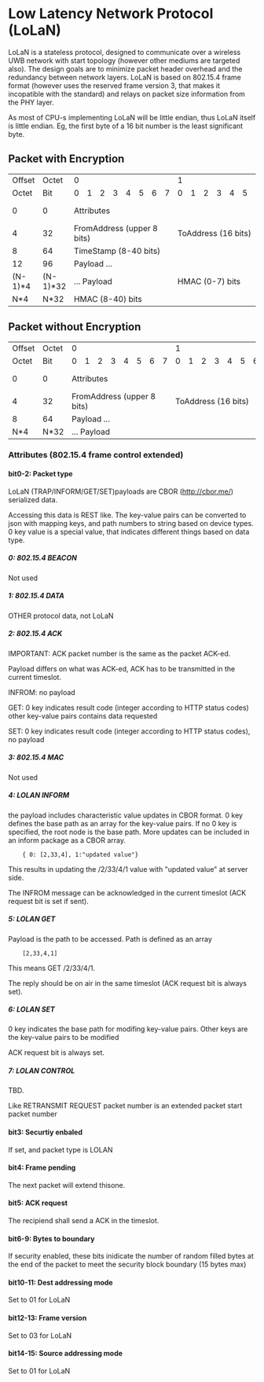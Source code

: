 #  Low Latency Network Protocol (LoLaN)

LoLaN is a stateless protocol, designed to communicate over a wireless UWB network with start topology (however other mediums are targeted also). The design goals are to minimize packet header overhead and the redundancy between network layers.
LoLaN is based on 802.15.4 frame format (however uses the reserved frame version 3, that makes it incopatible with the standard) and relays on packet size information from the PHY layer.

As most of CPU-s implementing LoLaN will be little endian, thus LoLaN itself is little endian. Eg, the first byte of a 16 bit number is the least significant byte.

## Packet with Encryption

<table>
  <tr>
    <td>Offset</td>
    <td>Octet</td>
    <td colspan="8">0</td>
    <td colspan="8">1</td>
    <td colspan="8">2</td>
    <td colspan="8">3</td>
  </tr>
  <tr>
    <td>Octet</td>
    <td>Bit</td>
    <td>0</td><td>1</td><td>2</td><td>3</td><td>4</td><td>5</td><td>6</td><td>7</td>
    <td>0</td><td>1</td><td>2</td><td>3</td><td>4</td><td>5</td><td>6</td><td>7</td>
    <td>0</td><td>1</td><td>2</td><td>3</td><td>4</td><td>5</td><td>6</td><td>7</td>
    <td>0</td><td>1</td><td>2</td><td>3</td><td>4</td><td>5</td><td>6</td><td>7</td>
  </tr>
  <tr>
    <td>0</td>
    <td>0</td>
    <td colspan="16">Attributes</td>
    <td colspan="8">Packet counter (8 bits)</td>
    <td colspan="8">FromAddress (lower 8 bits)</td>
  </tr>
  <tr>
    <td>4</td>
    <td>32</td>
    <td colspan="8">FromAddress (upper 8 bits)</td>
    <td colspan="16">ToAddress (16 bits)</td>
    <td colspan="8">TimeStamp (0-8 bits)</td>
  </tr>
  <tr>
    <td>8</td>
    <td>64</td>
    <td colspan="32">TimeStamp (8-40 bits)</td>
  </tr>
  <tr>
    <td>12</td>
    <td>96</td>
    <td colspan="32">Payload ...</td>
  </tr>
  <tr>
    <td>(N-1)*4</td>
    <td>(N-1)*32</td>
    <td colspan="8">... Payload</td>
    <td colspan="16">HMAC (0-7) bits</td>
  </tr>
  <tr>
    <td>N*4</td>
    <td>N*32</td>
    <td colspan="32">HMAC (8-40) bits</td>
  </tr>
</table>


## Packet without Encryption

<table>
  <tr>
    <td>Offset</td>
    <td>Octet</td>
    <td colspan="8">0</td>
    <td colspan="8">1</td>
    <td colspan="8">2</td>
    <td colspan="8">3</td>
  </tr>
  <tr>
    <td>Octet</td>
    <td>Bit</td>
    <td>0</td><td>1</td><td>2</td><td>3</td><td>4</td><td>5</td><td>6</td><td>7</td>
    <td>0</td><td>1</td><td>2</td><td>3</td><td>4</td><td>5</td><td>6</td><td>7</td>
    <td>0</td><td>1</td><td>2</td><td>3</td><td>4</td><td>5</td><td>6</td><td>7</td>
    <td>0</td><td>1</td><td>2</td><td>3</td><td>4</td><td>5</td><td>6</td><td>7</td>
  </tr>
  <tr>
    <td>0</td>
    <td>0</td>
    <td colspan="16">Attributes</td>
    <td colspan="8">Packet counter (8 bits)</td>
    <td colspan="8">FromAddress (lower 8 bits)</td>
  </tr>
  <tr>
    <td>4</td>
    <td>32</td>
		<td colspan="8">FromAddress (upper 8 bits)</td>
    <td colspan="16">ToAddress (16 bits)</td>
    <td colspan="8">Payload</td>
  </tr>
  <tr>
    <td>8</td>
    <td>64</td>
    <td colspan="32">Payload ...</td>
  </tr>
  <tr>
    <td>N*4</td>
    <td>N*32</td>
    <td colspan="16">... Payload</td>
    <td colspan="16">CRC16</td>
  </tr>
</table>

### Attributes (802.15.4 frame control extended)


#### __bit0-2__:  Packet type

LoLaN (TRAP/INFORM/GET/SET)payloads are CBOR (http://cbor.me/) serialized data.

Accessing this data is REST like.
The key-value pairs can be converted to json with mapping keys, and path numbers to string based on device types.
0 key value is a special value, that indicates different things based on data type.

##### 0: 802.15.4 BEACON

Not used

##### 1: 802.15.4 DATA

OTHER protocol data, not LoLaN

##### 2: 802.15.4 ACK

IMPORTANT: ACK packet number is the same as the packet ACK-ed.

Payload differs on what was ACK-ed, ACK has to be transmitted in the current timeslot.

INFROM: no payload

GET: 0 key indicates result code (integer according to HTTP status codes) other key-value pairs contains data requested

SET: 0 key indicates result code (integer according to HTTP status codes), no payload

##### 3: 802.15.4 MAC

Not used

##### 4: LOLAN INFORM
the payload includes characteristic value updates in CBOR format.
0 key defines the base path as an array for the key-value pairs. If no 0 key is specified, the root node is the base path. More updates can be included in an inform package as a CBOR array.

```language-json
	{ 0: [2,33,4], 1:"updated value"}
```

This results in updating the /2/33/4/1 value with "updated value" at server side. 

The INFROM message can be acknowledged in the current timeslot (ACK request bit is set if sent).

##### 5: LOLAN GET

Payload is the path to be accessed. Path is defined as an array

```language-json
	[2,33,4,1]
```

This means GET /2/33/4/1.

The reply should be on air in the same timeslot (ACK request bit is always set).

##### 6: LOLAN SET

0 key indicates the base path for modifing key-value pairs.
Other keys are the key-value pairs to be modified 

ACK request bit is always set.

##### 7: LOLAN CONTROL

TBD.

Like RETRANSMIT REQUEST packet number is an extended packet start packet number


#### __bit3__:  Securtiy enbaled

If set, and packet type is LOLAN

#### __bit4__:  Frame pending

The next packet will extend thisone.

#### __bit5__:  ACK request

The recipiend shall send a ACK in the timeslot.

#### __bit6-9__:  Bytes to boundary

If security enabled, these bits inidicate the number of random filled bytes at the end of the packet to meet the security block boundary (15 bytes max)

#### __bit10-11__:  Dest addressing mode

Set to 01 for LoLaN

#### __bit12-13__:  Frame version

Set to 03 for LoLaN

#### __bit14-15__:  Source addressing mode

Set to 01 for LoLaN
